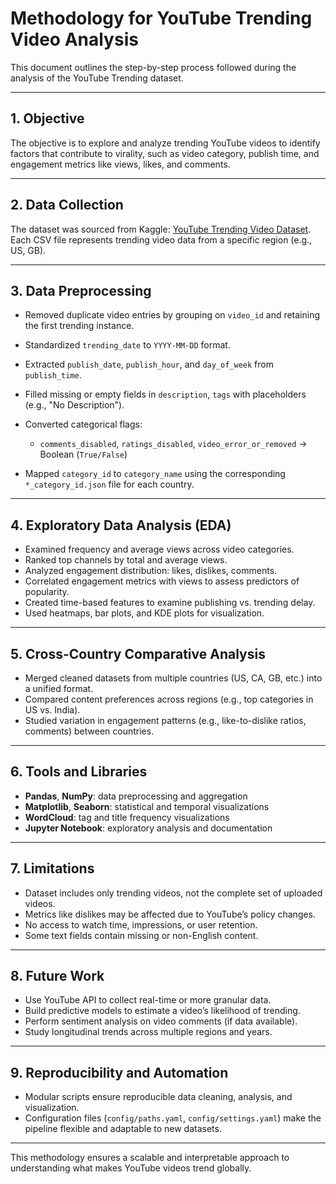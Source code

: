 # Methodology for YouTube Trending Video Analysis

This document outlines the step-by-step process followed during the analysis of the YouTube Trending dataset.

---

## 1. Objective

The objective is to explore and analyze trending YouTube videos to identify factors that contribute to virality, such as video category, publish time, and engagement metrics like views, likes, and comments.

---

## 2. Data Collection

The dataset was sourced from Kaggle: [YouTube Trending Video Dataset](https://www.kaggle.com/datasnaek/youtube-new). Each CSV file represents trending video data from a specific region (e.g., US, GB).

---

## 3. Data Preprocessing

* Removed duplicate video entries by grouping on `video_id` and retaining the first trending instance.
* Standardized `trending_date` to `YYYY-MM-DD` format.
* Extracted `publish_date`, `publish_hour`, and `day_of_week` from `publish_time`.
* Filled missing or empty fields in `description`, `tags` with placeholders (e.g., "No Description").
* Converted categorical flags:

  * `comments_disabled`, `ratings_disabled`, `video_error_or_removed` → Boolean (`True/False`)
* Mapped `category_id` to `category_name` using the corresponding `*_category_id.json` file for each country.

---

## 4. Exploratory Data Analysis (EDA)

* Examined frequency and average views across video categories.
* Ranked top channels by total and average views.
* Analyzed engagement distribution: likes, dislikes, comments.
* Correlated engagement metrics with views to assess predictors of popularity.
* Created time-based features to examine publishing vs. trending delay.
* Used heatmaps, bar plots, and KDE plots for visualization.

---

## 5. Cross-Country Comparative Analysis

* Merged cleaned datasets from multiple countries (US, CA, GB, etc.) into a unified format.
* Compared content preferences across regions (e.g., top categories in US vs. India).
* Studied variation in engagement patterns (e.g., like-to-dislike ratios, comments) between countries.

---

## 6. Tools and Libraries

* **Pandas**, **NumPy**: data preprocessing and aggregation
* **Matplotlib**, **Seaborn**: statistical and temporal visualizations
* **WordCloud**: tag and title frequency visualizations
* **Jupyter Notebook**: exploratory analysis and documentation

---

## 7. Limitations

* Dataset includes only trending videos, not the complete set of uploaded videos.
* Metrics like dislikes may be affected due to YouTube’s policy changes.
* No access to watch time, impressions, or user retention.
* Some text fields contain missing or non-English content.

---

## 8. Future Work

* Use YouTube API to collect real-time or more granular data.
* Build predictive models to estimate a video’s likelihood of trending.
* Perform sentiment analysis on video comments (if data available).
* Study longitudinal trends across multiple regions and years.

---

## 9. Reproducibility and Automation

* Modular scripts ensure reproducible data cleaning, analysis, and visualization.
* Configuration files (`config/paths.yaml`, `config/settings.yaml`) make the pipeline flexible and adaptable to new datasets.

---

This methodology ensures a scalable and interpretable approach to understanding what makes YouTube videos trend globally.
